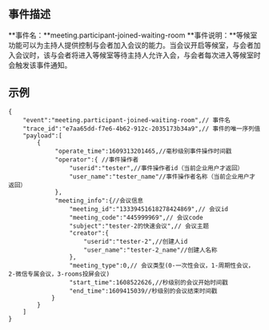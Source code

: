 ## 事件描述
**事件名：**meeting.participant-joined-waiting-room
**事件说明：**等候室功能可以为主持人提供控制与会者加入会议的能力。当会议开启等候室，与会者加入会议时，该与会者将进入等候室等待主持人允许入会，与会者每次进入等候室时会触发该事件通知。




## 示例
```Plaintext
{
    "event":"meeting.participant-joined-waiting-room",// 事件名
    "trace_id":"e7aa65dd-f7e6-4b62-912c-2035173b34a9",// 事件的唯一序列值
    "payload":[
        {
             "operate_time":1609313201465,//毫秒级别事件操作时间戳
             "operator":{ //事件操作者
                 "userid":"tester",//事件操作者id（当前企业用户才返回）
                 "user_name":"tester_name"//事件操作者名称（当前企业用户才返回）
             },            
             "meeting_info":{//会议信息
                 "meeting_id":"13339451618278424869",// 会议id
                 "meeting_code":"445999969",// 会议code
                 "subject":"tester-2的快速会议",// 会议主题
                 "creator":{
                     "userid":"tester-2",//创建人id
                     "user_name":"tester-2_name"//创建人名称
                 },
                 "meeting_type":0,// 会议类型(0-一次性会议，1-周期性会议，2-微信专属会议，3-rooms投屏会议)
                 "start_time":1608522626,//秒级别的会议开始时间戳
                 "end_time":1609415039//秒级别的会议结束时间戳
            }
        }
    ]
}
```

